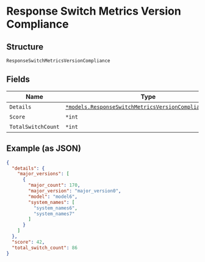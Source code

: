 
# Response Switch Metrics Version Compliance

## Structure

`ResponseSwitchMetricsVersionCompliance`

## Fields

| Name | Type | Tags | Description |
|  --- | --- | --- | --- |
| `Details` | [`*models.ResponseSwitchMetricsVersionComplianceDetails`](../../doc/models/response-switch-metrics-version-compliance-details.md) | Optional | - |
| `Score` | `*int` | Optional | - |
| `TotalSwitchCount` | `*int` | Optional | - |

## Example (as JSON)

```json
{
  "details": {
    "major_versions": [
      {
        "major_count": 170,
        "major_version": "major_version0",
        "model": "model6",
        "system_names": [
          "system_names6",
          "system_names7"
        ]
      }
    ]
  },
  "score": 42,
  "total_switch_count": 86
}
```

